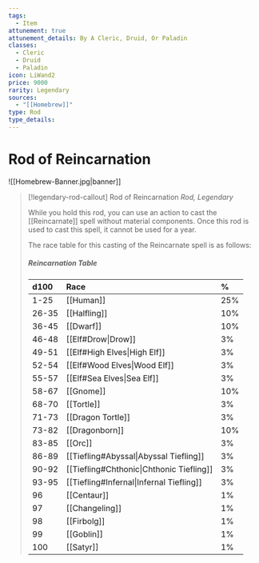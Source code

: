 ```yaml
---
tags:
  - Item
attunement: true
attunement_details: By A Cleric, Druid, Or Paladin
classes:
  - Cleric
  - Druid
  - Paladin
icon: LiWand2
price: 9000
rarity: Legendary
sources:
  - "[[Homebrew]]"
type: Rod
type_details: 
---
```


# Rod of Reincarnation

![[Homebrew-Banner.jpg|banner]]
>[!legendary-rod-callout] Rod of Reincarnation
>*Rod, Legendary*
>
>While you hold this rod, you can use an action to cast the [[Reincarnate]] spell without material components. Once this rod is used to cast this spell, it cannot be used for a year.
>
>The race table for this casting of the Reincarnate spell is as follows:
>##### Reincarnation Table
>
>| d100  | Race                                     | %   |
>|:----- |:---------------------------------------- |:--- |
>| 1-25  | [[Human]]                                | 25% |
>| 26-35 | [[Halfling]]                             | 10% |
>| 36-45 | [[Dwarf]]                                | 10% |
>| 46-48 | [[Elf#Drow\|Drow]]                       | 3%  |
>| 49-51 | [[Elf#High Elves\|High Elf]]             | 3%  |
>| 52-54 | [[Elf#Wood Elves\|Wood Elf]]             | 3%  |
>| 55-57 | [[Elf#Sea Elves\|Sea Elf]]               | 3%  |
>| 58-67 | [[Gnome]]                                | 10% |
>| 68-70 | [[Tortle]]                               | 3%  |
>| 71-73 | [[Dragon Tortle]]                        | 3%  |
>| 73-82 | [[Dragonborn]]                           | 10% |
>| 83-85 | [[Orc]]                                  | 3%  |
>| 86-89 | [[Tiefling#Abyssal\|Abyssal Tiefling]]   | 3%  |
>| 90-92 | [[Tiefling#Chthonic\|Chthonic Tiefling]] | 3%  |
>| 93-95 | [[Tiefling#Infernal\|Infernal Tiefling]] | 3%  |
>| 96    | [[Centaur]]                              | 1%  |
>| 97    | [[Changeling]]                           | 1%  |
>| 98    | [[Firbolg]]                              | 1%  |
>| 99    | [[Goblin]]                               | 1%  |
>| 100   | [[Satyr]]                                | 1%  |
